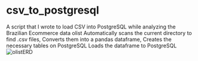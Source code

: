 # csv_to_postgresql
A script that I wrote to load CSV into PostgreSQL while analyzing the Brazilian Ecommerce data olist
Automatically scans the current directory to find .csv files,
Converts them into a pandas dataframe,
Creates the necessary tables on PostgreSQL
Loads the dataframe to PostgreSQL
![olistERD](https://github.com/seyf97/csv_to_postgresql/assets/111386377/eb2c17eb-e27a-4321-b8d7-0e9947b9c2f8)
